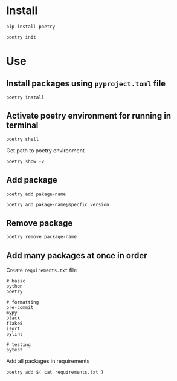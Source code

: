 # Install

`pip install poetry`

`poetry init`

# Use

## Install packages using `pyproject.toml` file

`poetry install`

## Activate poetry environment for running in terminal

`poetry shell`

Get path to poetry environment

`poetry show -v`

## Add package

`poetry add pakage-name`

`poetry add pakage-name@specfic_version`

## Remove package

`poetry remove package-name`

## Add many packages at once in order

Create `requirements.txt` file

```
# basic
python
poetry

# formatting
pre-commit
mypy
black
flake8
isort
pylint

# testing
pytest
```

Add all packages in requirements

`poetry add $( cat requirements.txt )`
